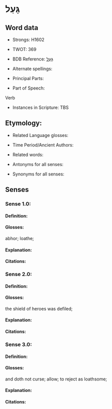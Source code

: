 # גָּעַל

<!-- Status: S2="NeedsEdits" -->
<!-- Lexica used for edits:   -->

## Word data

* Strongs: H1602

* TWOT: 369

* BDB Reference: [גָּעַל](rc://en/bdb/dict/c.cq.ac)

* Alternate spellings:

* Principal Parts:

* Part of Speech:

Verb

* Instances in Scripture: TBS

## Etymology:

* Related Language glosses:

* Time Period/Ancient Authors:

* Related words:

* Antonyms for all senses:

* Synonyms for all senses:

## Senses

### Sense 1.0:

#### Definition:

#### Glosses:

abhor; loathe; 

#### Explanation:

#### Citations:



### Sense 2.0:

#### Definition:

#### Glosses:

the shield of heroes was defiled; 

#### Explanation:

#### Citations:



### Sense 3.0:

#### Definition:

#### Glosses:

and doth not curse; allow; to reject as loathsome; 

#### Explanation:

#### Citations:



